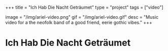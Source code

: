 +++
title = "Ich Hab Die Nacht Geträumet"
type = "project"
tags = ["video"]

image = "/img/ariel-video.png"
gif = "/img/ariel-video.gif"
desc = "Music video for a the neofolk band of a good friend, eerie gothic vibes."
+++

# Ich Hab Die Nacht Geträumet

